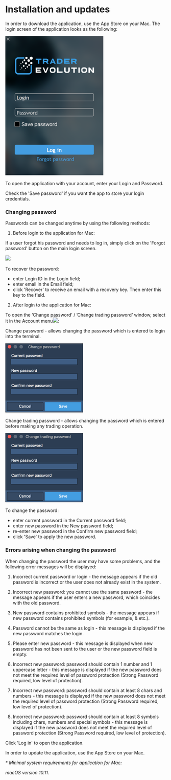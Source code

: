 # Installation and updates

In order to download the application, use the App Store on your Mac. The login screen of the application looks as the following:

![](../../../.gitbook/assets/1%20%2820%29.png)

To open the application with your account, enter your Login and Password.

Check the 'Save password' if you want the app to store your login credentials.

### **Changing password**

Passwords can be changed anytime by using the following methods:

1. Before login to the application for Mac:

If a user forgot his password and needs to log in, simply click on the 'Forgot password' button on the main login screen.

![](../../../.gitbook/assets/image-2.png)

To recover the password:

* enter Login ID in the Login field;
* enter email in the Email field;
* click 'Recover' to receive an email with a recovery key. Then enter this key to the field.

2. After login to the application for Mac: 

To open the ‘Change password’ / ’Change trading password’ window, select it in the Account menu![](../../../.gitbook/assets/account%20%282%29.png):

Change password - allows changing the password which is entered to login into the terminal.

![](../../../.gitbook/assets/3%20%2859%29.png)


Change trading password - allows changing the password which is entered before making any trading operation.

![](../../../.gitbook/assets/4%20%2843%29.png)

To change the password:

* enter current password in the Current password field;
* enter new password in the New password field;
* re-enter new password in the Confirm new password field;
* click 'Save' to apply the new password.

### **Errors arising when changing the password**

When changing the password the user may have some problems, and the following error messages will be displayed:

1.    Incorrect current password or login - the message appears if the old password is incorrect or the user does not already exist in the system.

2.    Incorrect new password: you cannot use the same password - the message appears if the user enters a new password, which coincides with the old password.

3.    New password contains prohibited symbols - the message appears if new password contains prohibited symbols \(for example, & etc.\).

4.    Password cannot be the same as login - this message is displayed if the new password matches the login.

5.    Please enter new password - this message is displayed when new password has not been sent to the user or the new password field is empty.

6.    Incorrect new password: password should contain 1 number and 1 uppercase letter - this message is displayed if the new password does not meet the required level of password protection \(Strong Password required, low level of protection\).

7.    Incorrect new password: password should contain at least 8 chars and numbers - this message is displayed if the new password does not meet the required level of password protection \(Strong Password required, low level of protection\).

8.    Incorrect new password: password should contain at least 8 symbols including chars, numbers and special symbols - this message is displayed if the new password does not meet the required level of password protection \(Strong Password required, low level of protection\).

Click 'Log in' to open the application.

In order to update the application, use the App Store on your Mac.

 _\* Minimal system requirements for application for Mac:_

_macOS version 10.11._



